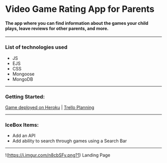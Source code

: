 # Video Game Rating App for Parents 
#### The app where you can find information about the games your child plays, leave reviews for other parents, and more. 
---
### List of technologies used


- JS
- EJS
- CSS
- Mongoose
- MongoDB
---

### Getting Started:
[Game deployed on Heroku](https://vid-game-rating-app.herokuapp.com/) | [Trello Planning](https://trello.com/b/VeqRJWZG/project-2)

---

### IceBox Items:

- Add an API
- Add ability to search through games using a Search Bar

---

!(https://i.imgur.com/n8cbSFy.png?1)
Landing Page
